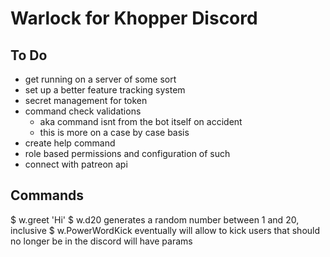 # Warlock for Khopper Discord

## To Do

* get running on a server of some sort
* set up a better feature tracking system
* secret management for token
* command check validations
  * aka command isnt from the bot itself on accident
  * this is more on a case by case basis
* create help command
* role based permissions and configuration of such
* connect with patreon api

## Commands

$ w.greet
'Hi'
$ w.d20
generates a random number between 1 and 20, inclusive
$ w.PowerWordKick
eventually will allow to kick users that should no longer be in the discord
will have params
